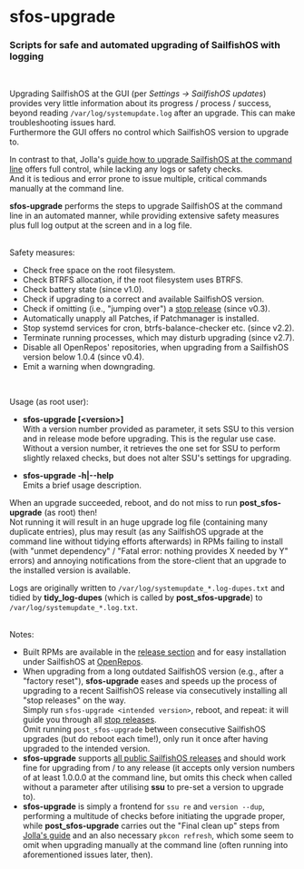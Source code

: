# sfos-upgrade
### Scripts for safe and automated upgrading of SailfishOS with logging
<br />

Upgrading SailfishOS at the GUI (per *Settings -> SailfishOS updates*) provides very little information about its progress / process / success, beyond reading `/var/log/systemupdate.log` after an upgrade.  This can make troubleshooting issues hard.<br />
Furthermore the GUI offers no control which SailfishOS version to upgrade to.

In contrast to that, Jolla's [guide how to upgrade SailfishOS at the command line](https://jolla.zendesk.com/hc/en-us/articles/360005795474) offers full control, while lacking any logs or safety checks.<br />
And it is tedious and error prone to issue multiple, critical commands manually at the command line.

**sfos-upgrade** performs the steps to upgrade SailfishOS at the command line in an automated manner, while providing extensive safety measures plus full log output at the screen and in a log file.<br />
<br />

Safety measures:

* Check free space on the root filesystem.
* Check BTRFS allocation, if the root filesystem uses BTRFS.
* Check battery state (since v1.0).
* Check if upgrading to a correct and available SailfishOS version.
* Check if omitting (i.e., "jumping over") a [stop release](https://jolla.zendesk.com/hc/en-us/articles/201836347?#4) (since v0.3).
* Automatically unapply all Patches, if Patchmanager is installed.
* Stop systemd services for cron, btrfs-balance-checker etc. (since v2.2).
* Terminate running processes, which may disturb upgrading (since v2.7).
* Disable all OpenRepos' repositories, when upgrading from a SailfishOS version below 1.0.4 (since v0.4).
* Emit a warning when downgrading.
<br />

Usage (as root user):

* **sfos-upgrade [\<version\>]**<br />
  With a version number provided as parameter, it sets SSU to this version and in release mode before upgrading.  This is the regular use case.<br />
  Without a version number, it retrieves the one set for SSU to perform slightly relaxed checks, but does not alter SSU's settings for upgrading.

* **sfos-upgrade -h|--help**<br />
  Emits a brief usage description.

When an upgrade succeeded, reboot, and do not miss to run **post_sfos-upgrade** (as root) then!<br />
Not running it will result in an huge upgrade log file (containing many duplicate entries), plus may result (as any SailfishOS upgrade at the command line without tidying efforts afterwards) in RPMs failing to install (with "unmet dependency" / "Fatal error: nothing provides X needed by Y" errors) and annoying notifications from the store-client that an upgrade to the installed version is available.

Logs are originally written to `/var/log/systemupdate_*.log-dupes.txt` and tidied by **tidy_log-dupes** (which is called by **post_sfos-upgrade**) to `/var/log/systemupdate_*.log.txt`.<br />
<br />

Notes:

* Built RPMs are available in the [release section](https://github.com/Olf0/sfos-upgrade/releases) and for easy installation under SailfishOS at [OpenRepos](https://openrepos.net/content/olf/sfos-upgrade).
* When upgrading from a long outdated SailfishOS version (e.g., after a "factory reset"), **sfos-upgrade** eases and speeds up the process of upgrading to a recent SailfishOS release via consecutively installing all "stop releases" on the way.<br />
Simply run `sfos-upgrade <intended version>`, reboot, and repeat: it will guide you through all [stop releases](https://jolla.zendesk.com/hc/en-us/articles/201836347?#4).<br />
Omit running `post_sfos-upgrade` between consecutive SailfishOS upgrades (but do reboot each time!), only run it once after having upgraded to the intended version.
* **sfos-upgrade** supports [all public SailfishOS releases](https://coderus.openrepos.net/whitesoft/sailversion) and should work fine for upgrading from / to any release (it accepts only version numbers of at least 1.0.0.0 at the command line, but omits this check when called without a parameter after utilising **ssu** to pre-set a version to upgrade to).
* **sfos-upgrade** is simply a frontend for `ssu re` and `version --dup`, performing a multitude of checks before initiating the upgrade proper, while **post_sfos-upgrade** carries out the "Final clean up" steps from [Jolla's guide](https://jolla.zendesk.com/hc/en-us/articles/360005795474) and an also necessary `pkcon refresh`, which some seem to omit when upgrading manually at the command line (often running into aforementioned issues later, then).
